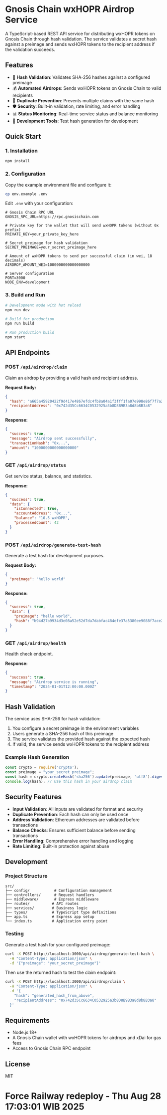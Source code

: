 # Gnosis Chain wxHOPR Airdrop Service

A TypeScript-based REST API service for distributing wxHOPR tokens on Gnosis Chain through hash validation. The service validates a secret hash against a preimage and sends wxHOPR tokens to the recipient address if the validation succeeds.

## Features

- 🔐 **Hash Validation**: Validates SHA-256 hashes against a configured preimage
- 💰 **Automated Airdrops**: Sends wxHOPR tokens on Gnosis Chain to valid recipients
- 🚫 **Duplicate Prevention**: Prevents multiple claims with the same hash
- 🛡️ **Security**: Built-in validation, rate limiting, and error handling
- 📊 **Status Monitoring**: Real-time service status and balance monitoring
- 🧪 **Development Tools**: Test hash generation for development

## Quick Start

### 1. Installation

```bash
npm install
```

### 2. Configuration

Copy the example environment file and configure it:

```bash
cp env.example .env
```

Edit `.env` with your configuration:

```env
# Gnosis Chain RPC URL
GNOSIS_RPC_URL=https://rpc.gnosischain.com

# Private key for the wallet that will send wxHOPR tokens (without 0x prefix)
PRIVATE_KEY=your_private_key_here

# Secret preimage for hash validation
SECRET_PREIMAGE=your_secret_preimage_here

# Amount of wxHOPR tokens to send per successful claim (in wei, 18 decimals)
AIRDROP_AMOUNT_WEI=1000000000000000000

# Server configuration
PORT=3000
NODE_ENV=development
```

### 3. Build and Run

```bash
# Development mode with hot reload
npm run dev

# Build for production
npm run build

# Run production build
npm start
```

## API Endpoints

### POST `/api/airdrop/claim`

Claim an airdrop by providing a valid hash and recipient address.

**Request Body:**
```json
{
  "hash": "a665a45920422f9d417e4867efdc4fb8a04a1f3fff1fa07e998e86f7f7a27ae3",
  "recipientAddress": "0x742d35Cc6634C0532925a3b8D8B9B3a8d8b8B3a8"
}
```

**Response:**
```json
{
  "success": true,
  "message": "Airdrop sent successfully",
  "transactionHash": "0x...",
  "amount": "1000000000000000000"
}
```

### GET `/api/airdrop/status`

Get service status, balance, and statistics.

**Response:**
```json
{
  "success": true,
  "data": {
    "isConnected": true,
    "accountAddress": "0x...",
    "balance": "10.5 wxHOPR",
    "processedCount": 42
  }
}
```

### POST `/api/airdrop/generate-test-hash`

Generate a test hash for development purposes.

**Request Body:**
```json
{
  "preimage": "hello world"
}
```

**Response:**
```json
{
  "success": true,
  "data": {
    "preimage": "hello world",
    "hash": "b94d27b9934d3e08a52e52d7da7dabfac484efe37a5380ee9088f7ace2efcde9"
  }
}
```

### GET `/api/airdrop/health`

Health check endpoint.

**Response:**
```json
{
  "success": true,
  "message": "Airdrop service is running",
  "timestamp": "2024-01-01T12:00:00.000Z"
}
```

## Hash Validation

The service uses SHA-256 for hash validation:

1. You configure a secret preimage in the environment variables
2. Users generate a SHA-256 hash of this preimage
3. The service validates the provided hash against the expected hash
4. If valid, the service sends wxHOPR tokens to the recipient address

### Example Hash Generation

```javascript
const crypto = require('crypto');
const preimage = "your_secret_preimage";
const hash = crypto.createHash('sha256').update(preimage, 'utf8').digest('hex');
console.log(hash); // Use this hash in your airdrop claim
```

## Security Features

- **Input Validation**: All inputs are validated for format and security
- **Duplicate Prevention**: Each hash can only be used once
- **Address Validation**: Ethereum addresses are validated before transactions
- **Balance Checks**: Ensures sufficient balance before sending transactions
- **Error Handling**: Comprehensive error handling and logging
- **Rate Limiting**: Built-in protection against abuse

## Development

### Project Structure

```
src/
├── config/           # Configuration management
├── controllers/      # Request handlers
├── middleware/       # Express middleware
├── routes/          # API routes
├── services/        # Business logic
├── types/           # TypeScript type definitions
├── app.ts           # Express app setup
└── index.ts         # Application entry point
```

### Testing

Generate a test hash for your configured preimage:

```bash
curl -X POST http://localhost:3000/api/airdrop/generate-test-hash \
  -H "Content-Type: application/json" \
  -d '{"preimage": "your_secret_preimage"}'
```

Then use the returned hash to test the claim endpoint:

```bash
curl -X POST http://localhost:3000/api/airdrop/claim \
  -H "Content-Type: application/json" \
  -d '{
    "hash": "generated_hash_from_above",
    "recipientAddress": "0x742d35Cc6634C0532925a3b8D8B9B3a8d8b8B3a8"
  }'
```

## Requirements

- Node.js 18+
- A Gnosis Chain wallet with wxHOPR tokens for airdrops and xDai for gas fees
- Access to Gnosis Chain RPC endpoint

## License

MIT
# Force Railway redeploy - Thu Aug 28 17:03:01 WIB 2025
